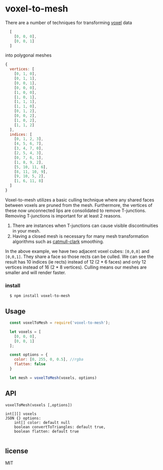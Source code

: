# voxel-to-mesh

There are a number of techniques for transforming [voxel](https://en.wikipedia.org/wiki/Voxel) data
```javascript
  [
    [0, 0, 0],
    [0, 0, 1]
  ]
```
into polygonal meshes
```javascript
{
  vertices: [
    [0, 1, 0],
    [0, 1, 1],
    [0, 0, 1],
    [0, 0, 0],
    [1, 0, 0],
    [1, 0, 1],
    [1, 1, 1],
    [1, 1, 0],
    [0, 1, 2],
    [0, 0, 2],
    [1, 0, 2],
    [1, 1, 2]
  ],
  indices: [
    [0, 1, 2, 3],
    [4, 5, 6, 7],
    [3, 4, 7, 0],
    [2, 5, 4, 3],
    [0, 7, 6, 1],
    [1, 8, 9, 2],
    [5, 10, 11, 6],
    [8, 11, 10, 9],
    [9, 10, 5, 2],
    [1, 6, 11, 8]
  ]
}
```
Voxel-to-mesh utilizes a basic culling technique where any shared faces between voxels are pruned from the mesh. Furthermore, the vertices of these now unconnected lips are consolidated to remove T-junctions. Removing T-junctions is important for at least 2 reasons.
1. There are instances when T-junctions can cause visible discontinuities in your mesh.
1. Having a closed mesh is necessary for many mesh transformation algorithms such as [catmull-clark](https://en.wikipedia.org/wiki/Catmull%E2%80%93Clark_subdivision_surface) smoothing.

In the above example, we have two adjacent voxel cubes: `[0,0,0]` and `[0,0,1]`. They share a face so those rects can be culled. We can see the result has 10 indices (ie rects) instead of 12 (2 * 6 faces) and only 12 vertices instead of 16 (2 * 8 vertices). Culling means our meshes are smaller and will render faster.

### install

```shell
  $ npm install voxel-to-mesh
```

## Usage

```javascript
  const voxelToMesh = require('voxel-to-mesh');

  let voxels = [
    [0, 0, 0],
    [0, 0, 1]
  ];

  const options = {
  	color: [0, 255, 0, 0.5], //rgba
  	flatten: false
  }

  let mesh = voxelToMesh(voxels, options)
```
## API

```
voxelToMesh(voxels [,options])

int[][] voxels
JSON {} options:
	int[] color: default null
	boolean convertToTriangles: default true,
	boolean flatten: default true


```

## license

MIT

